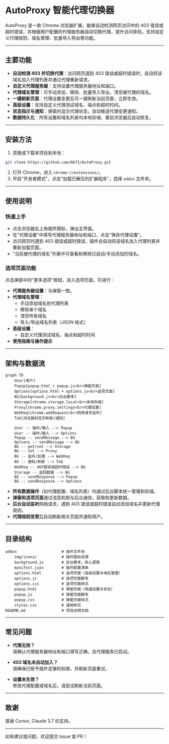 # AutoProxy 智能代理切换器

AutoProxy 是一款 Chrome 浏览器扩展，能够自动检测网页访问中的 403 错误或超时错误，并根据用户配置的代理服务器自动切换代理，提升访问体验。支持自定义代理规则、域名管理、批量导入导出等功能。

---

## 主要功能

- **自动检测 403 并切换代理**：访问网页遇到 403 错误或超时错误时，自动将该域名加入代理列表并通过代理重新请求。
- **自定义代理服务器**：支持设置代理服务器地址和端口。
- **代理域名管理**：可手动添加、移除、批量导入导出、清空被代理的域名。
- **一键刷新页面**：代理设置变更后可一键刷新当前页面，立即生效。
- **高级设置**：支持自定义代理测试域名、端点和超时时间。
- **状态指示与通知**：弹窗内显示代理状态，自动推送代理变更通知。
- **数据持久化**：所有设置和域名列表均本地存储，重启浏览器后自动恢复。

---

## 安装方法

1. 克隆或下载本项目到本地：
```bash
git clone https://github.com/0671/AutoProxy.git
```
2. 打开 Chrome，进入 `chrome://extensions/`。
3. 开启"开发者模式"，点击"加载已解压的扩展程序"，选择 `addon` 文件夹。

---

## 使用说明

### 快速上手

- 点击浏览器右上角插件图标，弹出主界面。
- 在"代理设置"中填写代理服务器地址和端口，点击"保存代理设置"。
- 访问网页时遇到 403 错误或超时错误，插件会自动将该域名加入代理列表并重新加载页面。
- "当前被代理的域名"列表中可查看和移除已自动/手动添加的域名。

### 选项页面功能

点击弹窗中的"更多选项"按钮，进入选项页面，可进行：

- **代理服务器设置**：与弹窗一致。
- **代理域名管理**：
  - 手动添加域名到代理列表
  - 移除单个域名
  - 清空所有域名
  - 导入/导出域名列表（JSON 格式）
- **高级设置**：
  - 自定义代理测试域名、端点和超时时间
- **使用指南与操作提示**

---

## 架构与数据流

```mermaid
graph TD
    User[用户]
    Popup[popup.html + popup.js<br>弹窗页面]
    Options[options.html + options.js<br>选项页面]
    BG[background.js<br>后台脚本]
    Storage[chrome.storage.local<br>本地存储]
    Proxy[chrome.proxy.settings<br>代理设置]
    WebReq[chrome.webRequest<br>网络请求监听]
    Tab[浏览器标签页刷新/通知]

    User -- 操作/输入 --> Popup
    User -- 操作/输入 --> Options
    Popup -- sendMessage --> BG
    Options -- sendMessage --> BG
    BG -- get/set --> Storage
    BG -- set --> Proxy
    BG -- 监听/处理 --> WebReq
    BG -- 通知/刷新 --> Tab
    WebReq -- 403错误或超时错误 --> BG
    Storage -- 返回数据 --> BG
    BG -- sendResponse --> Popup
    BG -- sendResponse --> Options
```

- **所有数据操作**（如代理配置、域名列表）均通过后台脚本统一管理和存储。
- **弹窗和选项页面**通过消息机制与后台通信，获取和更新数据。
- **后台自动监听**网络请求，遇到 403 错误或超时错误自动添加域名并更新代理规则。
- **代理规则变更**后自动刷新相关页面并通知用户。

---

## 目录结构

```
addon                    # 插件文件夹
    img/icons/           # 插件图标资源
    background.js        # 后台脚本，核心逻辑
    manifest.json        # 插件配置清单
    options.html         # 选项页面（高级设置与域名管理）
    options.js           # 选项页面脚本
    options.css          # 选项页面样式
    popup.html           # 弹窗页面（快速设置与状态）
    popup.js             # 弹窗页面脚本
    popup.css            # 弹窗页面样式
    styles.css           # 通用样式
README.md                # 项目说明文档
```

---

## 常见问题

- **代理无效？**  
  请确认代理服务器地址和端口填写正确，且代理服务已启动。

- **403 域名未自动加入？**  
  请确保已授予插件足够的权限，并刷新页面重试。

- **设置未生效？**  
  修改代理配置或域名后，请尝试刷新当前页面。

---

## 致谢

感谢 Cursor, Claude 3.7 的支持。

---

如有建议或问题，欢迎提交 Issue 或 PR！ 